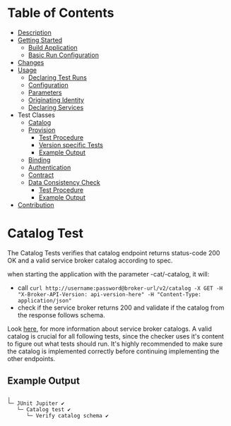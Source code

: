 # Table of Contents
- [Description](../README.md#description)
- [Getting Started](../README.md#getting-started)
    - [Build Application](../README.md#build-application)
    - [Basic Run Configuration](../README.md#basic-run-configuration)
- [Changes](../README.md#changes)
- [Usage](#usage)
    - [Declaring Test Runs](Usage.md#declaring-test-runs)
    - [Configuration](Usage.md#configuration)
    - [Parameters](Usage.md#parameters)
    - [Originating Identity](Usage.md#originating-identity)
    - [Declaring Services](Usage.md#declaring-services)
- Test Classes
    - [Catalog](#catalog)
    - [Provision](ProvisionTests.md#provision)
        - [Test Procedure](ProvisionTests.md#test-procedure)
        - [Version specific Tests](ProvisionTests.md#version-specific-tests)
        - [Example Output](ProvisionTests.md#example-output)
    - [Binding](BindingTests.md#binding)
    - [Authentication](AuthenticationTests.md#authentication)
    - [Contract](ContractTest.md#contract)
    - [Data Consistency Check](DataConsistencyCheck.md#data-consistency-check)
        - [Test Procedure](DataConsistencyCheck.md#test-procedure)
        - [Example Output](DataConsistencyCheck.md#example-output)
- [Contribution](docs/Contribution.md)

# Catalog Test

The Catalog Tests verifies that catalog endpoint returns status-code 200 OK and a valid service broker catalog according to spec.

when starting the application with the parameter -cat/-catalog, it will:
- call `curl http://username:password@broker-url/v2/catalog -X GET -H "X-Broker-API-Version: api-version-here" -H "Content-Type: application/json"`
- check if the service broker returns 200 and validate if the catalog from the response follows schema.

Look [here](https://github.com/openservicebrokerapi/servicebroker/blob/v2.15/spec.md#catalog-management), for more information about service broker catalogs.
A valid catalog is crucial for all following tests, since the checker uses it's content to figure out what tests should run. It's highly recommended to make sure
the catalog is implemented correctly before continuing implementing the other endpoints.

## Example Output

```
╷
└─ JUnit Jupiter ✔
   └─ Catalog test ✔
      └─ Verify catalog schema ✔

```